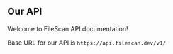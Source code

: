 ## Our API

Welcome to FileScan API documentation!

Base URL for our API is `https://api.filescan.dev/v1/`
